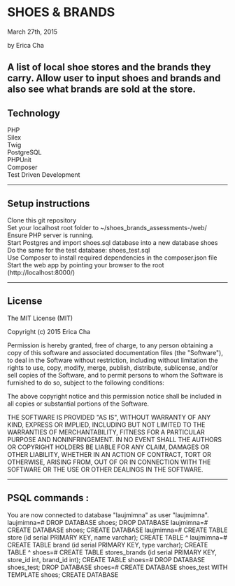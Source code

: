 <h1>SHOES & BRANDS </h1>
March 27th, 2015

by Erica Cha

A list of local shoe stores and the brands they carry. Allow user to input shoes and brands and also see what brands are sold at the store.
------------------------------
<h2>Technology</h2>

PHP<br>
Silex<br>
Twig<br>
PostgreSQL<br>
PHPUnit<br>
Composer<br>
Test Driven Development<br>

------------------------------

<h2>Setup instructions</h2>

Clone this git repository <br>
Set your localhost root folder to ~/shoes_brands_assessments-/web/ <br>
Ensure PHP server is running. <br>
Start Postgres and import shoes.sql database into a new database shoes <br>
Do the same for the test database: shoes_test.sql <br>
Use Composer to install required dependencies in the composer.json file <br>
Start the web app by pointing your browser to the root (http://localhost:8000/) <br>

------------------------------
<h2>License</h2>

The MIT License (MIT)

Copyright (c) 2015 Erica Cha

Permission is hereby granted, free of charge, to any person obtaining a copy of this software and associated documentation files (the "Software"), to deal in the Software without restriction, including without limitation the rights to use, copy, modify, merge, publish, distribute, sublicense, and/or sell copies of the Software, and to permit persons to whom the Software is furnished to do so, subject to the following conditions:

The above copyright notice and this permission notice shall be included in all copies or substantial portions of the Software.

THE SOFTWARE IS PROVIDED "AS IS", WITHOUT WARRANTY OF ANY KIND, EXPRESS OR IMPLIED, INCLUDING BUT NOT LIMITED TO THE WARRANTIES OF MERCHANTABILITY, FITNESS FOR A PARTICULAR PURPOSE AND NONINFRINGEMENT. IN NO EVENT SHALL THE AUTHORS OR COPYRIGHT HOLDERS BE LIABLE FOR ANY CLAIM, DAMAGES OR OTHER LIABILITY, WHETHER IN AN ACTION OF CONTRACT, TORT OR OTHERWISE, ARISING FROM, OUT OF OR IN CONNECTION WITH THE SOFTWARE OR THE USE OR OTHER DEALINGS IN THE SOFTWARE.



-----------------------------

<h2>PSQL commands :</h2>

You are now connected to database "laujmimna" as user "laujmimna".
laujmimna=# DROP DATABASE shoes;
DROP DATABASE
laujmimna=# CREATE DATABASE shoes;
CREATE DATABASE
laujmimna=# CREATE TABLE store (id serial PRIMARY KEY, name varchar);
CREATE TABLE                                                 ^
laujmimna=# CREATE TABLE brand (id serial PRIMARY KEY, type varchar);
CREATE TABLE                                                       ^
shoes=# CREATE TABLE stores_brands (id serial PRIMARY KEY, store_id int, brand_id int);
CREATE TABLE
shoes=# DROP DATABASE shoes_test;
DROP DATABASE
shoes=# CREATE DATABASE shoes_test WITH TEMPLATE shoes;
CREATE DATABASE
